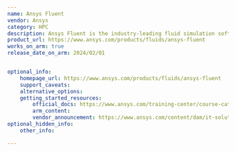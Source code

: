 ```yaml
---
name: Ansys Fluent
vendor: Ansys
category: HPC
description: Ansys Fluent is the industry-leading fluid simulation software known for its advanced physics modeling capabilities and unmatched accuracy.
product_url: https://www.ansys.com/products/fluids/ansys-fluent
works_on_arm: true
release_date_on_arm: 2024/02/01


optional_info:
    homepage_url: https://www.ansys.com/products/fluids/ansys-fluent
    support_caveats:
    alternative_options:
    getting_started_resources:
        official_docs: https://www.ansys.com/training-center/course-catalog/fluids/ansys-fluent-getting-started-basics
        arm_content:
        vendor_announcement: https://www.ansys.com/content/dam/it-solutions/platform-support/2024-r1/arm-processor-support-announcement-february-2024.pdf
optional_hidden_info:
    other_info:

---
```

